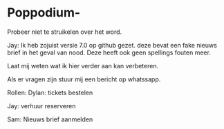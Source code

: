 # Poppodium-
Probeer niet te struikelen over het word.


Jay: Ik heb zojuist versie 7.0 op github gezet. deze bevat een fake nieuws brief in het geval van nood. Deze heeft ook geen spellings fouten meer. 

Laat mij weten wat ik hier verder aan kan verbeteren.   

Als er vragen zijn stuur mij een bericht op whatssapp.

Rollen: 
Dylan: tickets bestelen 

Jay: verhuur reserveren

Sam: Nieuws brief aanmelden

